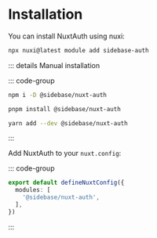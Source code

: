 # Installation

You can install NuxtAuth using nuxi:

```bash
npx nuxi@latest module add sidebase-auth
```

::: details Manual installation

::: code-group

```bash [npm]
npm i -D @sidebase/nuxt-auth
```

```bash [pnpm]
pnpm install @sidebase/nuxt-auth
```

```bash [yarn]
yarn add --dev @sidebase/nuxt-auth
```

:::

Add NuxtAuth to your `nuxt.config`:

::: code-group

```ts [nuxt.config.ts]
export default defineNuxtConfig({
  modules: [
    '@sidebase/nuxt-auth',
  ],
})
```

:::
